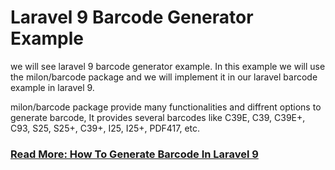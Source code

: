 # Laravel 9 Barcode Generator Example

we will see laravel 9 barcode generator example. In this example we will use the milon/barcode package and we will implement it in our laravel barcode example in laravel 9.

milon/barcode package provide many functionalities and diffrent options to generate barcode, It provides several barcodes like C39E, C39, C39E+, C93, S25, S25+, C39+, I25, I25+, PDF417, etc.

### [Read More: How To Generate Barcode In Laravel 9](https://websolutionstuff.com/post/laravel-9-barcode-generator-example)
